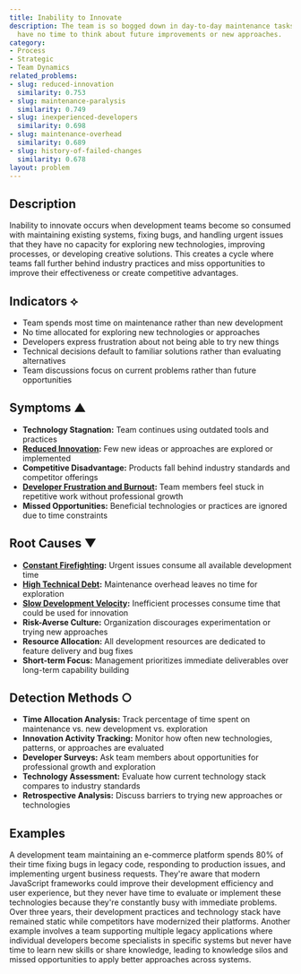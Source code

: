 ```yaml
---
title: Inability to Innovate
description: The team is so bogged down in day-to-day maintenance tasks that they
  have no time to think about future improvements or new approaches.
category:
- Process
- Strategic
- Team Dynamics
related_problems:
- slug: reduced-innovation
  similarity: 0.753
- slug: maintenance-paralysis
  similarity: 0.749
- slug: inexperienced-developers
  similarity: 0.698
- slug: maintenance-overhead
  similarity: 0.689
- slug: history-of-failed-changes
  similarity: 0.678
layout: problem
---
```


## Description

Inability to innovate occurs when development teams become so consumed with maintaining existing systems, fixing bugs, and handling urgent issues that they have no capacity for exploring new technologies, improving processes, or developing creative solutions. This creates a cycle where teams fall further behind industry practices and miss opportunities to improve their effectiveness or create competitive advantages.

## Indicators ⟡

- Team spends most time on maintenance rather than new development
- No time allocated for exploring new technologies or approaches
- Developers express frustration about not being able to try new things
- Technical decisions default to familiar solutions rather than evaluating alternatives
- Team discussions focus on current problems rather than future opportunities

## Symptoms ▲

- **Technology Stagnation:** Team continues using outdated tools and practices
- **[Reduced Innovation](reduced-innovation.md):** Few new ideas or approaches are explored or implemented
- **Competitive Disadvantage:** Products fall behind industry standards and competitor offerings
- **[Developer Frustration and Burnout](developer-frustration-and-burnout.md):** Team members feel stuck in repetitive work without professional growth
- **Missed Opportunities:** Beneficial technologies or practices are ignored due to time constraints

## Root Causes ▼

- **[Constant Firefighting](constant-firefighting.md):** Urgent issues consume all available development time
- **[High Technical Debt](high-technical-debt.md):** Maintenance overhead leaves no time for exploration
- **[Slow Development Velocity](slow-development-velocity.md):** Inefficient processes consume time that could be used for innovation
- **Risk-Averse Culture:** Organization discourages experimentation or trying new approaches
- **Resource Allocation:** All development resources are dedicated to feature delivery and bug fixes
- **Short-term Focus:** Management prioritizes immediate deliverables over long-term capability building

## Detection Methods ○

- **Time Allocation Analysis:** Track percentage of time spent on maintenance vs. new development vs. exploration
- **Innovation Activity Tracking:** Monitor how often new technologies, patterns, or approaches are evaluated
- **Developer Surveys:** Ask team members about opportunities for professional growth and exploration
- **Technology Assessment:** Evaluate how current technology stack compares to industry standards
- **Retrospective Analysis:** Discuss barriers to trying new approaches or technologies

## Examples

A development team maintaining an e-commerce platform spends 80% of their time fixing bugs in legacy code, responding to production issues, and implementing urgent business requests. They're aware that modern JavaScript frameworks could improve their development efficiency and user experience, but they never have time to evaluate or implement these technologies because they're constantly busy with immediate problems. Over three years, their development practices and technology stack have remained static while competitors have modernized their platforms. Another example involves a team supporting multiple legacy applications where individual developers become specialists in specific systems but never have time to learn new skills or share knowledge, leading to knowledge silos and missed opportunities to apply better approaches across systems.